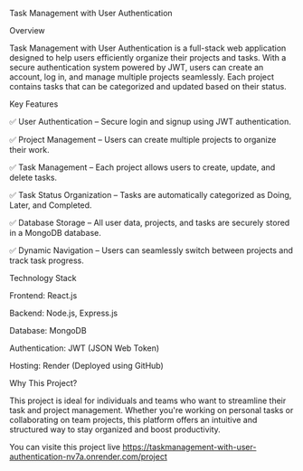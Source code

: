 Task Management with User Authentication

Overview

Task Management with User Authentication is a full-stack web application designed to help users efficiently organize their projects and tasks. With a secure authentication system powered by JWT, users can create an account, log in, and manage multiple projects seamlessly. Each project contains tasks that can be categorized and updated based on their status.

Key Features

✅ User Authentication – Secure login and signup using JWT authentication.

✅ Project Management – Users can create multiple projects to organize their work.

✅ Task Management – Each project allows users to create, update, and delete tasks.

✅ Task Status Organization – Tasks are automatically categorized as Doing, Later, and Completed.

✅ Database Storage – All user data, projects, and tasks are securely stored in a MongoDB database.

✅ Dynamic Navigation – Users can seamlessly switch between projects and track task progress.


Technology Stack

Frontend: React.js

Backend: Node.js, Express.js

Database: MongoDB

Authentication: JWT (JSON Web Token)

Hosting: Render (Deployed using GitHub)

Why This Project?

This project is ideal for individuals and teams who want to streamline their task and project management. Whether you're working on personal tasks or collaborating on team projects, this platform offers an intuitive and structured way to stay organized and boost productivity.

You can visite this project live
https://taskmanagement-with-user-authentication-nv7a.onrender.com/project
